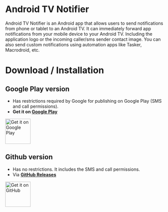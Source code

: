 # Android TV Notifier

Android TV Notifier is an Android app that allows users to send notifications from phone or tablet to an Android TV.
It can immediately forward app notifications from your mobile device to your Android TV. Including the application logo or the incoming caller/sms sender contact image.
You can also send custom notifications using automation apps like Tasker, Macrodroid, etc.

# Download / Installation

## Google Play version
* Has restrictions required by Google for publishing on Google Play (SMS and call permissions).
* **Get it on [Google Play](https://play.google.com/store/apps/details?id=com.smrtprjcts.atvnotif)**

[<img src="https://play.google.com/intl/en_us/badges/images/generic/en_badge_web_generic.png"
      alt="Get it on Google Play"
      height="80">](https://play.google.com/store/apps/details?id=com.smrtprjcts.atvnotif)

## Github version
* Has no restrictions. It includes the SMS and call permissions.
* Via **[GitHub Releases](https://github.com/smrtprjcts/atvnotif/releases)**

[<img src="https://camo.githubusercontent.com/70bffd8873ab81e1bb0bccc44e488c3a989e3bd5/68747470733a2f2f692e6962622e636f2f71306d6463345a2f6765742d69742d6f6e2d6769746875622e706e67"
     alt="Get it on GitHub"
      height="80">](https://github.com/smrtprjcts/atvnotif/releases)